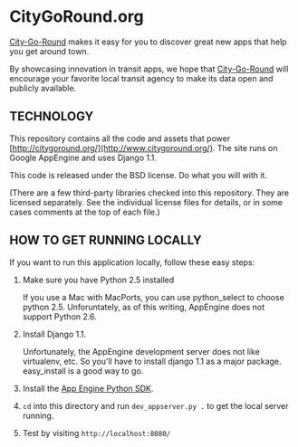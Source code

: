 CityGoRound.org
===============

[City-Go-Round](http://www.citygoround.org/) makes it easy for you to discover great new apps that help you get around town.

By showcasing innovation in transit apps, we hope that [City-Go-Round](http://www.citygoround.org/) will encourage your favorite local transit agency to make its data open and publicly available.

TECHNOLOGY
----------

This repository contains all the code and assets that power [http://citygoround.org/](http://www.citygoround.org/). The site runs on Google AppEngine and uses Django 1.1.

This code is released under the BSD license. Do what you will with it. 

(There are a few third-party libraries checked into this repository. They are licensed separately. See the individual license files for details, or in some cases comments at the top of each file.)


HOW TO GET RUNNING LOCALLY
--------------------------

If you want to run this application locally, follow these easy steps:

1. Make sure you have Python 2.5 installed

	If you use a Mac with MacPorts, you can use python_select to choose python 2.5. Unforuntately, as of this writing, AppEngine does not support Python 2.6.
   
2. Install Django 1.1. 

	Unfortunately, the AppEngine development server does not like virtualenv, etc. So you'll have to install django 1.1 as a major package. easy_install is a good way to go.

3. Install the [App Engine Python SDK](http://code.google.com/appengine/downloads.html#Google_App_Engine_SDK_for_Python).

4. `cd` into this directory and run `dev_appserver.py .` to get the local server running.

5. Test by visiting `http://localhost:8080/`
